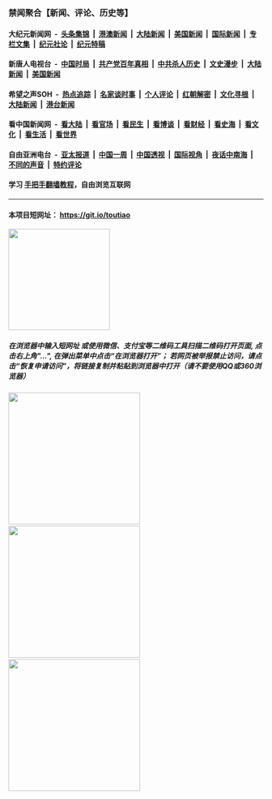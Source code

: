 ### 禁闻聚合【新闻、评论、历史等】

#### 大纪元新闻网 &nbsp;-&nbsp; [头条集锦](indexes/E头条集锦.md?t=02111144) &nbsp;|&nbsp; [港澳新闻](indexes/E港澳新闻.md?t=02111144)  &nbsp;|&nbsp; [大陆新闻](indexes/E大陆新闻.md?t=02111144) &nbsp;|&nbsp; [美国新闻](indexes/E美国新闻.md?t=02111144) &nbsp;|&nbsp; [国际新闻](indexes/E国际新闻.md?t=02111144) &nbsp;|&nbsp; [专栏文集](indexes/E专栏文集.md?t=02111144) &nbsp;|&nbsp; [纪元社论](indexes/E纪元社论.md?t=02111144) &nbsp;|&nbsp; [纪元特稿](indexes/E纪元特稿.md?t=02111144) 

#### 新唐人电视台 &nbsp;-&nbsp; [中国时局](indexes/N中国时局.md?t=02111144) &nbsp;|&nbsp; [共产党百年真相](indexes/N共产党百年真相.md?t=02111144) &nbsp;|&nbsp; [中共杀人历史](indexes/N中共杀人历史.md?t=02111144) &nbsp;|&nbsp; [文史漫步](indexes/N文史漫步.md?t=02111144) &nbsp;|&nbsp; [大陆新闻](indexes/N大陆新闻.md?t=02111144) &nbsp;|&nbsp; [美国新闻](indexes/N美国新闻.md?t=02111144)

#### 希望之声SOH &nbsp;-&nbsp; [热点追踪](indexes/H热点追踪.md?t=02111144) &nbsp;|&nbsp; [名家谈时事](indexes/H名家谈时事.md?t=02111144) &nbsp;|&nbsp; [个人评论](indexes/H个人评论.md?t=02111144)  &nbsp;|&nbsp; [红朝解密](indexes/H红朝解密.md?t=02111144) &nbsp;|&nbsp; [文化寻根](indexes/H文化寻根.md?t=02111144) &nbsp;|&nbsp; [大陆新闻](indexes/H大陆新闻.md?t=02111144) &nbsp;|&nbsp; [港台新闻](indexes/H港台新闻.md?t=02111144)

#### 看中国新闻网 &nbsp;-&nbsp; [看大陆](indexes/S看大陆.md?t=02111144) &nbsp;|&nbsp; [看官场](indexes/S看官场.md?t=02111144) &nbsp;|&nbsp; [看民生](indexes/S看民生.md?t=02111144)  &nbsp;|&nbsp; [看博谈](indexes/S看博谈.md?t=02111144) &nbsp;|&nbsp; [看财经](indexes/S看财经.md?t=02111144) &nbsp;|&nbsp; [看史海](indexes/S看史海.md?t=02111144) &nbsp;|&nbsp; [看文化](indexes/S看文化.md?t=02111144) &nbsp;|&nbsp; [看生活](indexes/S看生活.md?t=02111144) &nbsp;|&nbsp; [看世界](indexes/S看世界.md?t=02111144)

#### 自由亚洲电台 &nbsp;-&nbsp; [亚太报道](indexes/R亚太报道.md?t=02111144) &nbsp;|&nbsp; [中国一周](indexes/R中国一周.md?t=02111144) &nbsp;|&nbsp; [中国透视](indexes/R中国透视.md?t=02111144)  &nbsp;|&nbsp; [国际视角](indexes/R国际视角.md?t=02111144) &nbsp;|&nbsp; [夜话中南海](indexes/R夜话中南海.md?t=02111144) &nbsp;|&nbsp; [不同的声音](indexes/R不同的声音.md?t=02111144) &nbsp;|&nbsp; [特约评论](indexes/R特约评论.md?t=02111144)

#### 学习 [手把手翻墙教程](https://github.com/gfw-breaker/guides/wiki)，自由浏览互联网

----

#### 本项目短网址： https://git.io/toutiao
<img src="https://raw.githubusercontent.com/gfw-breaker/banned-news/master/scripts/img/qr.png" width="200px"/>  

##### 在浏览器中输入短网址 或使用微信、支付宝等二维码工具扫描二维码打开页面, 点击右上角"...", 在弹出菜单中点击“在浏览器打开”； 若网页被举报禁止访问，请点击“恢复申请访问”，将链接复制并粘贴到浏览器中打开（请不要使用QQ或360浏览器）

<img src="https://raw.githubusercontent.com/gfw-breaker/banned-news/master/scripts/img/1.png" width="260px"/> &nbsp; <img src="https://raw.githubusercontent.com/gfw-breaker/banned-news/master/scripts/img/2.png" width="260px"/> &nbsp; <img src="https://raw.githubusercontent.com/gfw-breaker/banned-news/master/scripts/img/3.png" width="260px"/>
